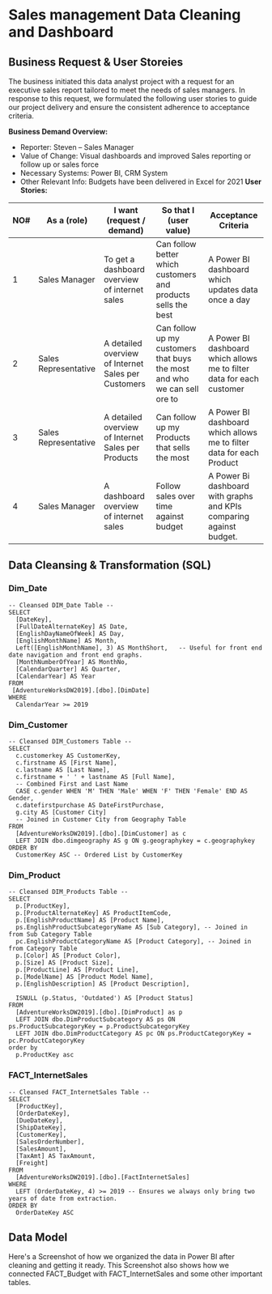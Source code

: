 # Sales management Data Cleaning and Dashboard

## Business Request & User Storeies
The business initiated this data analyst project with a request for an executive sales report tailored to meet the needs of sales managers. In response to this request, we formulated the 
following user stories to guide our project delivery and ensure the consistent adherence to acceptance criteria.

__Business Demand Overview:__
-	Reporter: Steven – Sales Manager
-	Value of Change: Visual dashboards and improved Sales reporting or follow up or sales force
-	Necessary Systems: Power BI, CRM System
-	Other Relevant Info: Budgets have been delivered in Excel for 2021
__User Stories:__

| NO# | As a (role) | I want (request / demand)  | So that I (user value) | Acceptance Criteria |
| -------- | -------- | -------- | -------- | -------- |
| 1 | Sales Manager | To get a dashboard overview of internet sales | Can follow better which customers and products sells the best | A Power BI dashboard which updates data once a day |
| 2 | Sales Representative | A detailed overview of Internet Sales per Customers | Can follow up my customers that buys the most and who we can sell ore to| A Power BI dashboard which allows me to filter data for each customer |
| 3 | Sales Representative | A detailed overview of Internet Sales per Products | Can follow up my Products that sells the most | A Power BI dashboard which allows me to filter data for each Product |
| 4 | Sales Manager | A dashboard overview of internet sales | Follow sales over time against budget | A Power Bi dashboard with graphs and KPIs comparing against budget. |

## Data Cleansing & Transformation (SQL)

### Dim_Date
```
-- Cleansed DIM_Date Table --
SELECT 
  [DateKey], 
  [FullDateAlternateKey] AS Date,  
  [EnglishDayNameOfWeek] AS Day, 
  [EnglishMonthName] AS Month, 
  Left([EnglishMonthName], 3) AS MonthShort,   -- Useful for front end date navigation and front end graphs.
  [MonthNumberOfYear] AS MonthNo, 
  [CalendarQuarter] AS Quarter, 
  [CalendarYear] AS Year 
FROM 
 [AdventureWorksDW2019].[dbo].[DimDate]
WHERE 
  CalendarYear >= 2019

```
### Dim_Customer
```
-- Cleansed DIM_Customers Table --
SELECT 
  c.customerkey AS CustomerKey, 
  c.firstname AS [First Name], 
  c.lastname AS [Last Name], 
  c.firstname + ' ' + lastname AS [Full Name], 
  -- Combined First and Last Name
  CASE c.gender WHEN 'M' THEN 'Male' WHEN 'F' THEN 'Female' END AS Gender,
  c.datefirstpurchase AS DateFirstPurchase, 
  g.city AS [Customer City] 
  -- Joined in Customer City from Geography Table
FROM 
  [AdventureWorksDW2019].[dbo].[DimCustomer] as c
  LEFT JOIN dbo.dimgeography AS g ON g.geographykey = c.geographykey 
ORDER BY 
  CustomerKey ASC -- Ordered List by CustomerKey

```

### Dim_Product
```
-- Cleansed DIM_Products Table --
SELECT 
  p.[ProductKey], 
  p.[ProductAlternateKey] AS ProductItemCode, 
  p.[EnglishProductName] AS [Product Name], 
  ps.EnglishProductSubcategoryName AS [Sub Category], -- Joined in from Sub Category Table
  pc.EnglishProductCategoryName AS [Product Category], -- Joined in from Category Table
  p.[Color] AS [Product Color], 
  p.[Size] AS [Product Size], 
  p.[ProductLine] AS [Product Line], 
  p.[ModelName] AS [Product Model Name], 
  p.[EnglishDescription] AS [Product Description], 

  ISNULL (p.Status, 'Outdated') AS [Product Status] 
FROM 
  [AdventureWorksDW2019].[dbo].[DimProduct] as p
  LEFT JOIN dbo.DimProductSubcategory AS ps ON ps.ProductSubcategoryKey = p.ProductSubcategoryKey 
  LEFT JOIN dbo.DimProductCategory AS pc ON ps.ProductCategoryKey = pc.ProductCategoryKey 
order by 
  p.ProductKey asc

```

### FACT_InternetSales
```
-- Cleansed FACT_InternetSales Table --
SELECT 
  [ProductKey], 
  [OrderDateKey], 
  [DueDateKey], 
  [ShipDateKey], 
  [CustomerKey], 
  [SalesOrderNumber],  
  [SalesAmount],  
  [TaxAmt] AS TaxAmount,
  [Freight]
FROM 
  [AdventureWorksDW2019].[dbo].[FactInternetSales]
WHERE 
  LEFT (OrderDateKey, 4) >= 2019 -- Ensures we always only bring two years of date from extraction.
ORDER BY
  OrderDateKey ASC

```

## Data Model
Here's a Screenshot of how we organized the data in Power BI after cleaning and getting it ready. This Screenshot also shows how we connected FACT_Budget with FACT_InternetSales and some other important tables.

